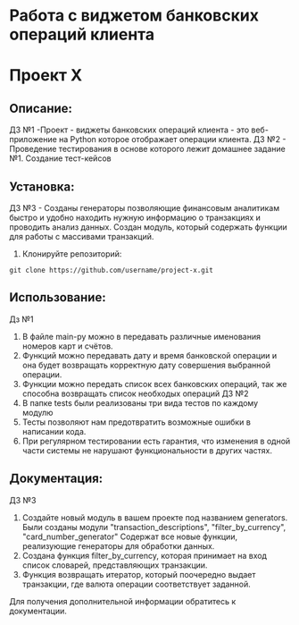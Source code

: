 # Работа с виджетом банковских операций клиента
# Проект X

## Описание:

ДЗ №1 -Проект - виджеты банковских операций клиента - это веб-приложение на Python которое отображает операции клиента.
ДЗ №2 - Проведение тестирования в основе которого лежит домашнее задание №1. Создание тест-кейсов
## Установка:
Д3 №3 - Созданы генераторы позволяющие финансовым аналитикам быстро и удобно находить нужную информацию о транзакциях и проводить анализ данных.
Создан модуль, который содержать функции для работы с массивами транзакций.

1. Клонируйте репозиторий:
```
git clone https://github.com/username/project-x.git
```
## Использование:
Дз №1
1. В файле main-ру можно в передавать различные именования номеров карт и счётов.
2. Функций можно передавать дату и время банковской операции и она будет возвращать корректную дату совершения выбранной операции.
3. Функции можно передать список всех банковских операций, так же способна возвращать список необходых операций
 ДЗ №2
1. В папке tests были реализованы три вида тестов по каждому модулю
2. Тесты позволяют нам предотвратить возможные ошибки в написании кода.
3. При регулярном тестировании есть гарантия, что изменения в одной части системы не нарушают функциональности в других частях.
## Документация:
ДЗ №3
1. Создайте новый модуль в вашем проекте под названием generators.
Были созданы модули "transaction_descriptions", "filter_by_currency", "card_number_generator"
Cодержат все новые функции, реализующие генераторы для обработки данных.
2. Создана функция filter_by_currency, которая принимает на вход список словарей, представляющих транзакции.
3. Функция возвращать итератор, который поочередно выдает транзакции, где валюта операции соответствует заданной.

Для получения дополнительной информации обратитесь к документации.
